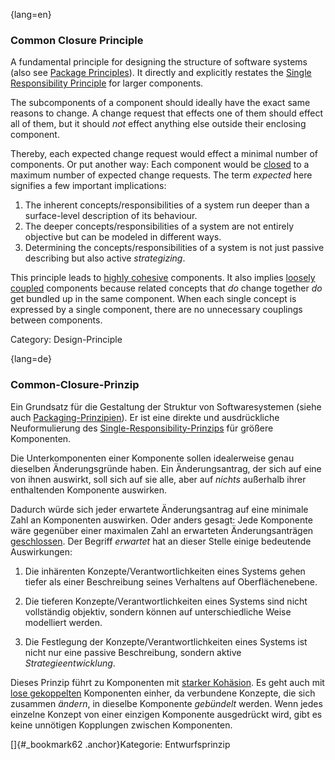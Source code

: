 {lang=en}
### Common Closure Principle

A fundamental principle for designing the structure of software systems (also see [Package Principles](#term-package-principles)). It directly and explicitly restates the [Single Responsibility Principle](#term-single-responsibility-principle) for larger components. 

The subcomponents of a component should ideally have the exact same reasons to change. A change request that effects one of them should effect all of them, but it should *not* effect anything else outside their enclosing component.

Thereby, each expected change request would effect a minimal number of components. Or put another way: Each component would be [closed](#term-open-close-principle) to a maximum number of expected change requests. The term *expected* here signifies a few important implications:

1. The inherent concepts/responsibilities of a system run deeper than a surface-level description of its behaviour. 
2. The deeper concepts/responsibilities of a system are not entirely objective but can be modeled in different ways.
3. Determining the concepts/responsibilities of a system is not just passive describing but also active *strategizing*.

This principle leads to [highly cohesive](#term-cohesion) components. It also implies [loosely coupled](#term-coupling) components because related concepts that *do* change together *do* get bundled up in the same component. When each single concept is expressed by a single component, there are no unnecessary couplings between components.

Category: Design-Principle

{lang=de}
### Common-Closure-Prinzip

Ein Grundsatz für die Gestaltung der Struktur von Softwaresystemen
(siehe auch [Packaging-Prinzipien](#_bookmark147)). Er ist eine
direkte und ausdrückliche Neuformulierung des
[Single-Responsibility-Prinzips](#_bookmark188) für größere
Komponenten.

Die Unterkomponenten einer Komponente sollen idealerweise genau
dieselben Änderungsgründe haben. Ein Änderungsantrag, der sich auf
eine von ihnen auswirkt, soll sich auf sie alle, aber auf *nichts*
außerhalb ihrer enthaltenden Komponente auswirken.

Dadurch würde sich jeder erwartete Änderungsantrag auf eine minimale
Zahl an Komponenten auswirken. Oder anders gesagt: Jede Komponente
wäre gegenüber einer maximalen Zahl an erwarteten Änderungsanträgen
[geschlossen](#_bookmark145). Der Begriff *erwartet* hat an dieser
Stelle einige bedeutende Auswirkungen:

1.  Die inhärenten Konzepte/Verantwortlichkeiten eines Systems gehen
    tiefer als einer Beschreibung seines Verhaltens auf
    Oberflächenebene.

2.  Die tieferen Konzepte/Verantwortlichkeiten eines Systems sind nicht
    vollständig objektiv, sondern können auf unterschiedliche Weise
    modelliert werden.

3.  Die Festlegung der Konzepte/Verantwortlichkeiten eines Systems ist
    nicht nur eine passive Beschreibung, sondern aktive
    *Strategieentwicklung*.


Dieses Prinzip führt zu Komponenten mit [starker
Kohäsion](#_bookmark60). Es geht auch mit [lose
gekoppelten](#_bookmark78) Komponenten einher, da verbundene Konzepte,
die sich zusammen *ändern*, in dieselbe Komponente *gebündelt* werden.
Wenn jedes einzelne Konzept von einer einzigen Komponente ausgedrückt
wird, gibt es keine unnötigen Kopplungen zwischen Komponenten.

[]{#_bookmark62 .anchor}Kategorie: Entwurfsprinzip